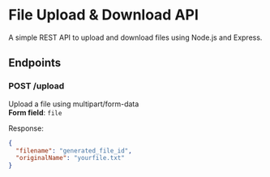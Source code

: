 # File Upload & Download API

A simple REST API to upload and download files using Node.js and Express.

## Endpoints

### POST /upload

Upload a file using multipart/form-data  
**Form field**: `file`

Response:
```json
{
  "filename": "generated_file_id",
  "originalName": "yourfile.txt"
}
